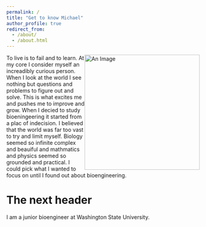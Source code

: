 ```yaml
---
permalink: /
title: "Get to know Michael"
author_profile: true
redirect_from: 
  - /about/
  - /about.html
---
```

<img src="/images/Fasci_Michael_02.jpg" alt="An Image" style="float: right; width: 300px;"/>
To live is to fail and to learn. At my core I consider myself an increadibly curious person. When I look at the world I see nothing but questions and problems to figure out and solve. This is what excites me and pushes me to improve and grow. When I decied to study bioeningeering it started from a plac of indecision. I believed that the world was far too vast to try and limit myself. Biology seemed so infinite complex and beauiful and mathmatics and physics seemed so grounded and practical. I could pick what I wanted to focus on until I found out about bioengineering. 

The next header
======
I am a junior bioengineer at Washington State University.

